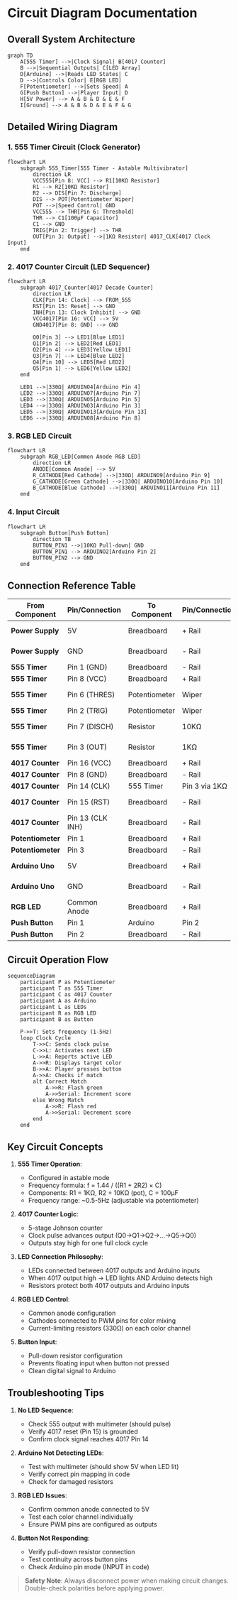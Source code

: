 # Circuit Diagram Documentation

## Overall System Architecture
```mermaid
graph TD
    A[555 Timer] -->|Clock Signal| B[4017 Counter]
    B -->|Sequential Outputs| C[LED Array]
    D[Arduino] -->|Reads LED States| C
    D -->|Controls Color| E[RGB LED]
    F[Potentiometer] -->|Sets Speed| A
    G[Push Button] -->|Player Input| D
    H[5V Power] --> A & B & D & E & F
    I[Ground] --> A & B & D & E & F & G
```

## Detailed Wiring Diagram

### 1. 555 Timer Circuit (Clock Generator)
```mermaid
flowchart LR
    subgraph 555_Timer[555 Timer - Astable Multivibrator]
        direction LR
        VCC555[Pin 8: VCC] --> R1[10KΩ Resistor]
        R1 --> R2[10KΩ Resistor]
        R2 --> DIS[Pin 7: Discharge]
        DIS --> POT[Potentiometer Wiper]
        POT -->|Speed Control| GND
        VCC555 --> THR[Pin 6: Threshold]
        THR --> C1[100μF Capacitor]
        C1 --> GND
        TRIG[Pin 2: Trigger] --> THR
        OUT[Pin 3: Output] -->|1KΩ Resistor| 4017_CLK[4017 Clock Input]
    end
```

### 2. 4017 Counter Circuit (LED Sequencer)
```mermaid
flowchart LR
    subgraph 4017_Counter[4017 Decade Counter]
        direction LR
        CLK[Pin 14: Clock] --> FROM_555
        RST[Pin 15: Reset] --> GND
        INH[Pin 13: Clock Inhibit] --> GND
        VCC4017[Pin 16: VCC] --> 5V
        GND4017[Pin 8: GND] --> GND
        
        Q0[Pin 3] --> LED1[Blue LED1]
        Q1[Pin 2] --> LED2[Red LED1]
        Q2[Pin 4] --> LED3[Yellow LED1]
        Q3[Pin 7] --> LED4[Blue LED2]
        Q4[Pin 10] --> LED5[Red LED2]
        Q5[Pin 1] --> LED6[Yellow LED2]
    end
    
    LED1 -->|330Ω| ARDUINO4[Arduino Pin 4]
    LED2 -->|330Ω| ARDUINO7[Arduino Pin 7]
    LED3 -->|330Ω| ARDUINO5[Arduino Pin 5]
    LED4 -->|330Ω| ARDUINO3[Arduino Pin 3]
    LED5 -->|330Ω| ARDUINO13[Arduino Pin 13]
    LED6 -->|330Ω| ARDUINO8[Arduino Pin 8]
```

### 3. RGB LED Circuit
```mermaid
flowchart LR
    subgraph RGB_LED[Common Anode RGB LED]
        direction LR
        ANODE[Common Anode] --> 5V
        R_CATHODE[Red Cathode] -->|330Ω| ARDUINO9[Arduino Pin 9]
        G_CATHODE[Green Cathode] -->|330Ω| ARDUINO10[Arduino Pin 10]
        B_CATHODE[Blue Cathode] -->|330Ω| ARDUINO11[Arduino Pin 11]
    end
```

### 4. Input Circuit
```mermaid
flowchart LR
    subgraph Button[Push Button]
        direction TB
        BUTTON_PIN1 -->|10KΩ Pull-down| GND
        BUTTON_PIN1 --> ARDUINO2[Arduino Pin 2]
        BUTTON_PIN2 --> GND
    end
```

## Connection Reference Table

| From Component | Pin/Connection | To Component | Pin/Connection | Wire Color | Notes |
|----------------|----------------|--------------|----------------|------------|-------|
| **Power Supply** | 5V | Breadboard | + Rail | Red | Main power line |
| **Power Supply** | GND | Breadboard | - Rail | Black | Common ground |
| **555 Timer** | Pin 1 (GND) | Breadboard | - Rail | Black | |
| **555 Timer** | Pin 8 (VCC) | Breadboard | + Rail | Red | |
| **555 Timer** | Pin 6 (THRES) | Potentiometer | Wiper | Yellow | Timing control |
| **555 Timer** | Pin 2 (TRIG) | Potentiometer | Wiper | Yellow | |
| **555 Timer** | Pin 7 (DISCH) | Resistor | 10KΩ | Orange | Timing resistor |
| **555 Timer** | Pin 3 (OUT) | Resistor | 1KΩ | Yellow | Clock signal |
| **4017 Counter** | Pin 16 (VCC) | Breadboard | + Rail | Red | |
| **4017 Counter** | Pin 8 (GND) | Breadboard | - Rail | Black | |
| **4017 Counter** | Pin 14 (CLK) | 555 Timer | Pin 3 via 1KΩ | Yellow | Clock input |
| **4017 Counter** | Pin 15 (RST) | Breadboard | - Rail | Black | Keep reset low |
| **4017 Counter** | Pin 13 (CLK INH) | Breadboard | - Rail | Black | Enable counting |
| **Potentiometer** | Pin 1 | Breadboard | + Rail | Red | |
| **Potentiometer** | Pin 3 | Breadboard | - Rail | Black | |
| **Arduino Uno** | 5V | Breadboard | + Rail | Red | Power to breadboard |
| **Arduino Uno** | GND | Breadboard | - Rail | Black | Common ground |
| **RGB LED** | Common Anode | Breadboard | + Rail | Red | |
| **Push Button** | Pin 1 | Arduino | Pin 2 | Green | Input signal |
| **Push Button** | Pin 2 | Breadboard | - Rail | Black | |

## Circuit Operation Flow

```mermaid
sequenceDiagram
    participant P as Potentiometer
    participant T as 555 Timer
    participant C as 4017 Counter
    participant A as Arduino
    participant L as LEDs
    participant R as RGB LED
    participant B as Button
    
    P->>T: Sets frequency (1-5Hz)
    loop Clock Cycle
        T->>C: Sends clock pulse
        C->>L: Activates next LED
        L->>A: Reports active LED
        A->>R: Displays target color
        B->>A: Player presses button
        A->>A: Checks if match
        alt Correct Match
            A->>R: Flash green
            A->>Serial: Increment score
        else Wrong Match
            A->>R: Flash red
            A->>Serial: Decrement score
        end
    end
```

## Key Circuit Concepts

1. **555 Timer Operation**:
   - Configured in astable mode
   - Frequency formula: f = 1.44 / ((R1 + 2R2) × C)
   - Components: R1 = 1KΩ, R2 = 10KΩ (pot), C = 100μF
   - Frequency range: ~0.5-5Hz (adjustable via potentiometer)

2. **4017 Counter Logic**:
   - 5-stage Johnson counter
   - Clock pulse advances output (Q0→Q1→Q2→...→Q5→Q0)
   - Outputs stay high for one full clock cycle

3. **LED Connection Philosophy**:
   - LEDs connected between 4017 outputs and Arduino inputs
   - When 4017 output high → LED lights AND Arduino detects high
   - Resistors protect both 4017 outputs and Arduino inputs

4. **RGB LED Control**:
   - Common anode configuration
   - Cathodes connected to PWM pins for color mixing
   - Current-limiting resistors (330Ω) on each color channel

5. **Button Input**:
   - Pull-down resistor configuration
   - Prevents floating input when button not pressed
   - Clean digital signal to Arduino

## Troubleshooting Tips

1. **No LED Sequence**:
   - Check 555 output with multimeter (should pulse)
   - Verify 4017 reset (Pin 15) is grounded
   - Confirm clock signal reaches 4017 Pin 14

2. **Arduino Not Detecting LEDs**:
   - Test with multimeter (should show 5V when LED lit)
   - Verify correct pin mapping in code
   - Check for damaged resistors

3. **RGB LED Issues**:
   - Confirm common anode connected to 5V
   - Test each color channel individually
   - Ensure PWM pins are configured as outputs

4. **Button Not Responding**:
   - Verify pull-down resistor connection
   - Test continuity across button pins
   - Check Arduino pin mode (INPUT in code)

> **Safety Note**: Always disconnect power when making circuit changes. Double-check polarities before applying power.
